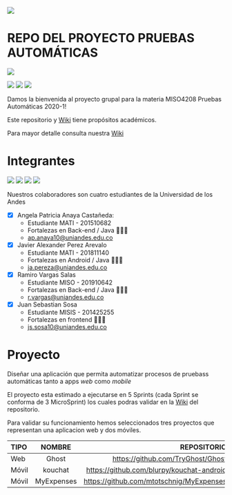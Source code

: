 ![](https://raw.github.com/jssosa10/miso4208/master/src/common/images/logo-uniandes.png)
# REPO DEL PROYECTO PRUEBAS AUTOMÁTICAS

![](https://img.shields.io/badge/Sprints%20planeados-5-blue)

![](https://img.shields.io/badge/Sprint%20actual-4-green)
![](https://img.shields.io/badge/MicroSprint-3%20de%203-green)
![](https://img.shields.io/badge/Bitácora-02/05/2020-purple)


Damos la bienvenida al proyecto grupal para la materia MISO4208 Pruebas Automáticas 2020-1!

Este repositorio y [Wiki](https://github.com/jssosa10/miso4208/wiki) tiene propósitos académicos.

Para mayor detalle consulta nuestra [Wiki](https://github.com/jssosa10/miso4208/wiki)

# Integrantes
![](https://raw.github.com/jssosa10/miso4208/master/src/common/images/angela-bio.jpg)
![](https://raw.github.com/jssosa10/miso4208/master/src/common/images/javier-bio.jpg)
![](https://raw.github.com/jssosa10/miso4208/master/src/common/images/ramiro-bio.jpg)
![](https://raw.github.com/jssosa10/miso4208/master/src/common/images/juan-bio.jpg)

Nuestros colaboradores son cuatro estudiantes de la Universidad de los Andes
- [x] Angela Patricia Anaya Castañeda:
    - Estudiante MATI - 201510682
    - Fortalezas en Back-end / Java 👩🏻‍💻
    - ap.anaya10@uniandes.edu.co
- [x] Javier Alexander Perez Arevalo
    - Estudiante MATI - 201811140
    - Fortalezas en Android / Java 👨🏻‍💻
    - ja.pereza@uniandes.edu.co
- [x] Ramiro Vargas Salas
    - Estudiante MISO - 201910642
    - Fortalezas en Back-end / Java 👨🏻‍💻
    - r.vargas@uniandes.edu.co
- [x] Juan Sebastian Sosa
    - Estudiante MISIS - 201425255
    - Fortalezas en frontend 👨🏻‍💻
    - js.sosa10@uniandes.edu.co

# Proyecto
Diseñar una aplicación que permita automatizar procesos de pruebass automáticas tanto a apps *web* como *mobile*

El proyecto esta estimado a ejecutarse en 5 Sprints (cada Sprint se conforma de 3 MicroSprint) los cuales podras validar en la [Wiki](https://github.com/jssosa10/miso4208/wiki) del repositorio.

Para validar su funcionamiento hemos seleccionados tres proyectos que representan una aplicacion web y dos móviles.

| TIPO | NOMBRE| REPOSITORIO |
| :------------ |:---------------:| -----:|
| Web | Ghost	| https://github.com/TryGhost/Ghost |
| Móvil | kouchat |	https://github.com/blurpy/kouchat-android |
| Móvil | MyExpenses | https://github.com/mtotschnig/MyExpenses |
